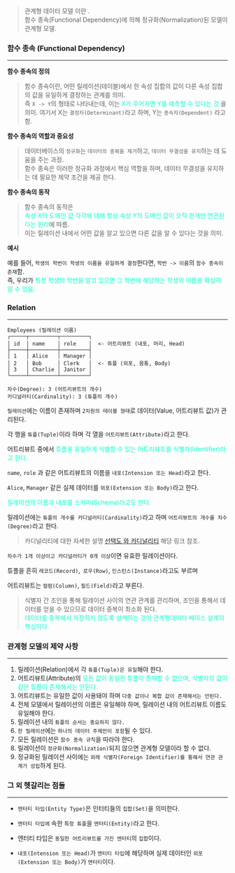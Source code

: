 
> 관계형 데이터 모델 이란 . \
> 함수 종속(Functional Dependency)에 의해 정규화(Normalization)된 모델이 관계형 모델.

### 함수 종속 (Functional Dependency)
---
**함수 종속의 정의**

>함수 종속이란, 어떤 릴레이션(테이블)에서 한 속성 집합의 값이 다른 속성 집합의 값을 유일하게 결정하는 관계를 의미.  \
>즉 `X -> Y`의 형태로 나타내는데,
>이는 <span style="color:#00FFCC"> X가 주어지면 Y를 예측할 수 있다는 것</span> 을 의미. 
>여기서 X는 `결정자(Determinant)`라고 하며, Y는 `종속자(Dependent)` 라고 함.

**함수 종속의 역할과 중요성**

>데이터베이스의 `정규화`는 `데이터의 중복을 제거`하고, `데이터 무결성을 유지`하는 데 도움을 주는 과정. \
>함수 종속은 이러한 정규화 과정에서 핵심 역할을 하며, 데이터 무결성을 유지하는 데 필요한 제약 조건을 제공 한다.

**함수 종속의 동작**

>함수 종속의 동작은 \
><span style="color:#00FFCC"> 속성 X의 도메인 값 각각에 대해 항상 속성 Y의 도메인 값이 오직 한개만 연관된다는 원리</span>에 따름. \
>이는 릴레이션 내에서 어떤 값을 알고 있으면 다른 값을 알 수 있다는 것을 의미.

**예시**

예를 들어, `학생의 학번이 학생의 이름을 유일하게 결정`한다면,
`학번 -> 이름`의 `함수 종속이 존재`함. \
즉, 우리가 <span style="color:#00FFCC">특정 학생의 학번을 알고 있으면 그 학번에 해당하는 학생의 이름을 확실히 알 수 있음.</span>


### Relation
---

```plaintext
Employees (릴레이션 이름)
┌─────┬─────────┬─────────┐
│ id  │ name    │ role    │  <- 어트리뷰트 (내포, 머리, Head)
├─────┼─────────┼─────────┤
│ 1   │ Alice   │ Manager │
│ 2   │ Bob     │ Clerk   │  <- 튜플 (외포, 몸통, Body)
│ 3   │ Charlie │ Janitor │
└─────┴─────────┴─────────┘

차수(Degree): 3 (어트리뷰트의 개수)
카디널러티(Cardinality): 3 (튜플의 개수)
```


`릴레이션`에는 이름이 존재하며 `2차원의 테이블 형태`로 데이터(Value, 어트리뷰트 값)가 관리된다.

각 행을 `튜플(Tuple)`이라 하며 각 열을 `어트리뷰트(Attribute)`라고 한다.

어트리뷰트 중에서 <span style="color:#00FFCC">튜플을 유일하게 식별할 수 있는 어트리뷰트를 식별자(Identifier)라고 한다.</span>

`name`, `role` 과 같은 어트리뷰트의 이름을 `내포(Intension 또는 Head)`라고 한다.

`Alice`, `Manager` 같은 실제 데이터를 `외포(Extension 또는 Body)`라고 한다.

<span style="color:#00FFCC">릴레이션의 이름과 내포를 스키마(Schema)라고도 한다.</span>

릴레이션에는 `튜플의 개수를 카디널러티(Cardinality)`라고 하며 `어트리뷰트의 개수를 차수(Degree)`라고 한다.

> 카디널리티에 대한 자세한 설명 [선택도 와 카디널리티](https://github.com/christopher3810/TIL/blob/master/Database/%EC%84%A0%ED%83%9D%EB%8F%84%EC%99%80%20%EC%B9%B4%EB%94%94%EB%84%90%EB%A6%AC%ED%8B%B0.md) 해당 링크 참조.


`차수가 1개 이상이고 카디널러티가 0개 이상`이면 유효한 릴레이션이다.

튜플을 흔히 `레코드(Record)`,` 로우(Row)`, `인스턴스(Instance)`라고도 부르며 

어트리뷰트는 `컬럼(Column)`, `필드(Field)`라고 부른다.

> 식별자 간 조인을 통해 릴레이션 사이의 연관 관계를 관리하며, 조인을 통해서 데이터를 얻을 수 있으므로 데이터 중복이 최소화 된다. \
> <span style="color:#00FFCC">데이터를 중복해서 저장하지 않도록 설계하는 것이 관계형데이터 베이스 설계의 핵심이다.</span>

### 관계형 모델의 제약 사항
---
1. 릴레이션(Relation)에서 각 `튜플(Tuple)은 유일`해야 한다.
2. 어트리뷰트(Attribute)의 <span style="color:#00FFCC">모든 값이 동일한 튜플이 존재할 수 없으며, 식별자의 값이 같은 튜플이 존재해서는 안된다.</span>
3. 어트리뷰트는 유일한 값이 사용돼야 하며 `다중 값이나 복합 값이 존재해서는 안된다.`
4. 전체 모델에서 릴레이션의 이름은 유일해야 하며, 릴레이션 내의 어트리뷰트 이름도 유일해야 한다.
5. 릴레이션 내의 `튜플의 순서는 중요하지 않다.`
6. `한 릴레이션`에는 `하나의 데이터 주제만이 포함`될 수 있다.
7. 모든 릴레이션은 `함수 종속 규칙`을 따라야 한다.
8. 릴레이션이 `정규화(Normalization)`되지 않으면 관계형 모델이라 할 수 없다.
9. 정규화된 릴레이션 사이에는 `외래 식별자(Foreign Identifier)를 통해서 연관 관계가 성립`하게 된다.


### 그 외 헷갈리는 점들
---

- `엔터티 타입(Entity Type)`은 인터티들의 `집합(Set)`을 의미한다.

- `엔터티 타입에` 속한 `특정 튜플`을 `엔터티(Entity)`라고 한다.

- 엔터티 타입은 `동일한 어트리뷰트를 가진 엔터티`의 `집합`이다.

- `내포(Intension 또는 Head)`가 `엔터티 타입`에 해당하며 실제 데이터인 `외포(Extension 또는 Body)`가 `엔터티`이다.
